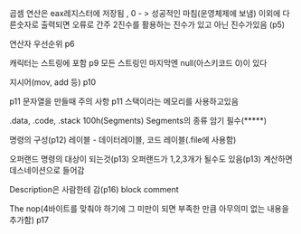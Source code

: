 곱셈 연산은 eax레지스터에 저장됨
, 0 - > 성공적인 마침(운영체제에 보냄)                  이외에 다른숫자로 출력되면 오류로 간주
2진수를 활용하는 진수가 있고 아닌 진수가있음 (p5)

연산자 우선순위 p6

캐릭터는 스트링에 포함 p9 모든 스트링인 마지막엔 null(아스키코드 0)이 있다

지시어(mov, add 등) p10

p11 문자열을 만들때 주의 사항
p11 스택이라는 메모리를 사용하고있음 

.data, .code, .stack 100h(Segments)
Segments의 종류 암기 필수(*****)

명령의 구성(p12)
레이블 - 데이터레이블, 코드 레이블(.file에 사용함)


오퍼랜드 명령의 대상이 되는것(p13)
오퍼랜드가 1,2,3개가 될수도 있음(p13)
계산하면 데스네이션으로 들어감

Description은 사람한테 감(p16)
block comment

The nop(4바이트를 맞춰야 하기에 그 미만이 되면 부족한 만큼 아무의미 없는 내용을 추가함) p17


